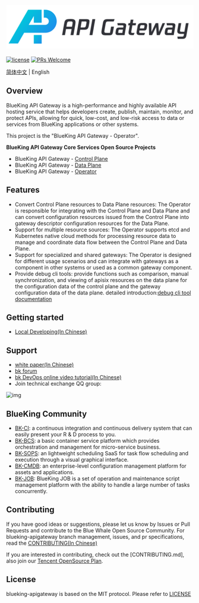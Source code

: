 ![img](https://github.com/TencentBlueKing/blueking-apigateway/raw/master/docs/resource/img/blueking_apigateway_en.png)
---

[![license](https://img.shields.io/badge/license-MIT-brightgreen.svg?style=flat)](https://github.com/TencentBlueKing/blueking-apigateway-operator/blob/main/LICENSE.txt) [![PRs Welcome](https://img.shields.io/badge/PRs-welcome-brightgreen.svg)](https://github.com/TencentBlueKing/blueking-apigateway-operator/pulls)

[简体中文](README.md) | English

## Overview

BlueKing API Gateway is a high-performance and highly available API hosting service that helps developers create, publish, maintain, monitor, and protect APIs, allowing for quick, low-cost, and low-risk access to data or services from BlueKing applications or other systems.

This project is the "BlueKing API Gateway - Operator".

**BlueKing API Gateway Core Services Open Source Projects**

- BlueKing API Gateway - [Control Plane](https://github.com/TencentBlueKing/blueking-apigateway)
- BlueKing API Gateway - [Data Plane](https://github.com/TencentBlueKing/blueking-apigateway-apisix)
- BlueKing API Gateway - [Operator](https://github.com/TencentBlueKing/blueking-apigateway-operator)

## Features

- Convert Control Plane resources to Data Plane resources: The Operator is responsible for integrating with the Control Plane and Data Plane and can convert configuration resources issued from the Control Plane into gateway descriptor configuration resources for the Data Plane.
- Support for multiple resource sources: The Operator supports etcd and Kubernetes native cloud methods for processing resource data to manage and coordinate data flow between the Control Plane and Data Plane.
- Support for specialized and shared gateways: The Operator is designed for different usage scenarios and can integrate with gateways as a component in other systems or used as a common gateway component.
- Provide debug cli tools: provide functions such as comparison, manual synchronization, and viewing of apisix resources on the data plane for the configuration data of the control plane and the gateway configuration data of the data plane. detailed introduction:[debug cli tool documentation](./docs/debug/README_EN.md)
## Getting started

- [Local Developing(In Chinese)](https://github.com/TencentBlueKing/blueking-apigateway/blob/master/docs/DEVELOP_GUIDE.md)

## Support

- [white paper(In Chinese)](https://bk.tencent.com/docs/document/7.0/171/13974)
- [bk forum](https://bk.tencent.com/s-mart/community)
- [bk DevOps online video tutorial(In Chinese)](https://bk.tencent.com/s-mart/video)
- Join technical exchange QQ group:

![img](https://github.com/TencentBlueKing/blueking-apigateway/raw/master/docs/resource/img/bk_qq_group.png)

## BlueKing Community

- [BK-CI](https://github.com/TencentBlueKing/bk-ci): a continuous integration and continuous delivery system that can
  easily present your R & D process to you.
- [BK-BCS](https://github.com/TencentBlueKing/bk-bcs): a basic container service platform which provides orchestration
  and management for micro-service business.
- [BK-SOPS](https://github.com/TencentBlueKing/bk-sops): an lightweight scheduling SaaS for task flow scheduling and
  execution through a visual graphical interface.
- [BK-CMDB](https://github.com/TencentBlueKing/bk-cmdb): an enterprise-level configuration management platform for
  assets and applications.
- [BK-JOB](https://github.com/TencentBlueKing/bk-job): BlueKing JOB is a set of operation and maintenance script
  management platform with the ability to handle a large number of tasks concurrently.

## Contributing

If you have good ideas or suggestions, please let us know by Issues or Pull Requests and contribute to the Blue Whale
Open Source Community. For blueking-apigateway branch management, issues, and pr specifications, read
the [CONTRIBUTING(In Chinese)](https://github.com/TencentBlueKing/blueking-apigateway/blob/master/docs/CONTRIBUTING.md)

If you are interested in contributing, check out the [CONTRIBUTING.md], also join
our [Tencent OpenSource Plan](https://opensource.tencent.com/contribution).

## License

blueking-apigateway is based on the MIT protocol. Please refer to [LICENSE](LICENSE.txt)